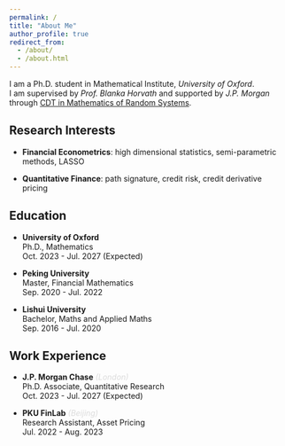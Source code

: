 ```yaml
---
permalink: /
title: "About Me"
author_profile: true
redirect_from: 
  - /about/
  - /about.html
---
```


I am a Ph.D. student in Mathematical Institute, *University of Oxford*. <br/>
I am supervised by *Prof. Blanka Horvath* and supported by *J.P. Morgan* through [CDT in Mathematics of Random Systems](https://www.randomsystems-cdt.ac.uk/).

Research Interests
------
- **Financial Econometrics**: high dimensional statistics, semi-parametric methods, LASSO
  
- **Quantitative Finance**: path signature, credit risk, credit derivative pricing


Education
------
- **University of Oxford** <br/>
  Ph.D., Mathematics <br/>
  Oct. 2023 - Jul. 2027 (Expected)
  
- **Peking University** <br/>
  Master, Financial Mathematics <br/>
  Sep. 2020 - Jul. 2022

- **Lishui University** <br/>
  Bachelor, Maths and Applied Maths <br/>
  Sep. 2016 - Jul. 2020

  

Work Experience
------
- **J.P. Morgan Chase** <span style="color:#DCDCDC"> *(London)* </span> <br/>
  Ph.D. Associate, Quantitative Research <br/>
  Oct. 2023 - Jul. 2027 (Expected)
  

- **PKU FinLab** <span style="color:#DCDCDC"> *(Beijing)* </span> <br/>
  Research Assistant, Asset Pricing  <br/>
  Jul. 2022 - Aug. 2023  <br/>

